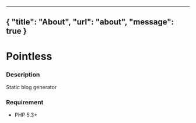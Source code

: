 -----
{
	"title": "About",
	"url": "about",
	"message": true
}
-----
Pointless
=========

### Description

Static blog generator

### Requirement

* PHP 5.3+
	